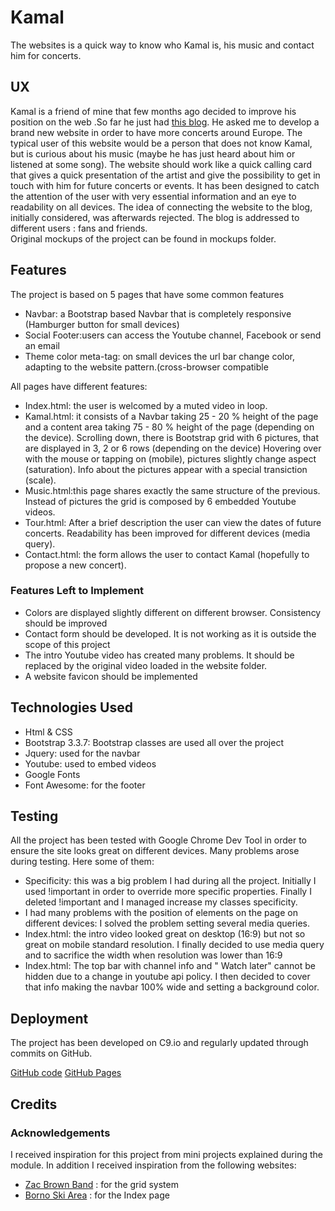 # Kamal

The websites is a quick way to know who Kamal is, his music and contact him for concerts. 

## UX

Kamal is a friend of mine that few months ago decided to improve his position on the web .So far he just had [this blog]( http://www.kamalikus.it/).
He asked me to develop a brand new website in order to have more concerts around Europe.
The typical user of this website would be a person that does not know Kamal, but is curious about his music (maybe he has just heard about him or listened at some song).
The website should work like a quick calling card that gives a quick presentation of the artist and give the possibility to get in touch with him for future concerts or events.
It has been designed to catch the attention of the user with very essential information and an eye to  readability on all devices.
The idea of connecting the website to the blog, initially considered, was afterwards rejected. The blog is addressed to different users : fans and friends.  
Original mockups of the project can be found in mockups folder.

## Features

The project is based on 5 pages that have some common features

* Navbar: a Bootstrap based Navbar that is completely responsive (Hamburger button for small devices)
* Social Footer:users  can access the Youtube channel, Facebook or send an email
* Theme color meta-tag: on small devices  the url bar change color, adapting to the website pattern.(cross-browser compatible

All pages have different features:

* Index.html: the user is welcomed by a muted video in loop. 
* Kamal.html: it consists of a Navbar taking 25 - 20 % height of the page and a content area taking 75 - 80 % height of the page (depending on the device).
Scrolling down, there is Bootstrap grid with 6 pictures, that are displayed in 3, 2 or 6 rows (depending on the device)
Hovering over with the mouse or tapping on (mobile), pictures slightly change aspect (saturation). Info about the pictures appear with a special transiction  (scale).
* Music.html:this page shares exactly the same structure of the previous. Instead of pictures the grid is composed by 6 embedded Youtube videos. 
* Tour.html: After a brief description the user can view the dates of future concerts. Readability has been improved for different devices (media query).
* Contact.html: the form allows the user to contact Kamal (hopefully to propose a new concert). 

### Features Left to Implement

* Colors are displayed slightly different on different browser. Consistency should be improved
* Contact form should be developed. It is not working as it is outside the scope of this project
* The intro Youtube video has created many problems. It should be replaced by the original video loaded in the website folder.
* A website favicon should be implemented

## Technologies Used

* Html & CSS
* Bootstrap 3.3.7: Bootstrap classes are used all over the project
* Jquery: used for the navbar
* Youtube: used to embed videos
* Google Fonts
* Font Awesome: for the footer
 
## Testing

All the project has been tested with Google Chrome Dev Tool in order to ensure the site looks great on different devices.
Many problems arose during testing. Here some of them:

* Specificity: this was a big problem I had during all the project. Initially I used !important in order to override more specific properties. Finally I deleted !important and I managed increase my classes specificity.
* I had many problems with the position of elements on the page on different devices: I solved the problem setting several media queries.
* Index.html: the intro video looked great on desktop (16:9) but not so great on mobile standard resolution. I finally decided to use media query and to sacrifice the width when resolution was lower than 16:9 
* Index.html: The top bar with channel info and " Watch later" cannot be hidden due to a change in youtube api policy. I then decided to cover that info making the navbar 100% wide and setting a background color.

## Deployment

The project has been developed on C9.io and regularly updated through commits on GitHub.

[GitHub code](https://github.com/belli29/kamal/)
[GitHub Pages](https://belli29.github.io/kamal/)

## Credits

### Acknowledgements

I received inspiration for this project from mini projects explained during the module. 
In addition I received inspiration from the following websites:

* [Zac Brown Band](https://zacbrownband.com/pages/music) : for the grid system
* [Borno Ski Area](http://bornoskiarea.it/) : for the Index page